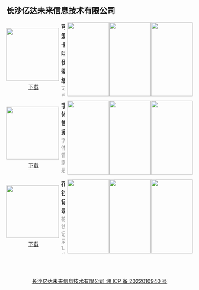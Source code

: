 ## 长沙亿达未来信息技术有限公司

<section style="display: flex; justify-content: space-between; align-items: center; margin-bottom: 12px;">
  <div style="display: flex; flex-direction: column;">
    <img style="width: 142px; height: 142px; min-width: 142px; margin-right: 6px;" src="https://swsdl.vivo.com.cn/appstore/developer/icon/20221107/2022110717024019o41.png"/>
    <a style="margin: 6px auto 0;" href="https://swsdl.vivo.com.cn/appstore/developer/icon/20221107/2022110717024019o41.png">下载</a>
  </div>
  <div style="max-height: 200px; overflow: hidden;">
    <b style="font-size: 16px;color: #333;">可爱卡哇伊壁纸</b>
    <p style="margin: 0; font-size: 14px;color: #999;">
可爱卡哇伊壁纸让你的手机桌面更加的精美，喜欢什么样的可以快速的筛选，一键就可以保存到手机中进行设置。 各种类型的壁纸等着您去体验，每天换一张壁纸，换上美美的心情，开启新的一天。
</p>
  </div>
  <div style="display: flex; margin-left: 6px;">
    <img style="width: 113px; height: 200px; min-width: 113px"
src="https://swsdl.vivo.com.cn/appstore/developer/screenshot/20221107/202211071709366hsw7.png"/>
    <img style="width: 113px; height: 200px; min-width: 113px"
src="https://swsdl.vivo.com.cn/appstore/developer/screenshot/20221107/2022110717093676anj.png"/>
    <img style="width: 113px; height: 200px; min-width: 113px" 
src="https://swsdl.vivo.com.cn/appstore/developer/screenshot/20221107/202211071709367rqgn.png"/>
  </div>
</section>

<section style="display: flex; justify-content: space-between; align-items: center; margin-bottom: 12px;">
  <div style="display: flex; flex-direction: column;">
    <img style="width: 142px; height: 142px; min-width: 142px; margin-right: 6px;" src="https://swsdl.vivo.com.cn/appstore/developer/icon/20221104/202211041723206cfku.png"/>
    <a style="margin: 6px auto 0;" href="https://swsdl.vivo.com.cn/appstore/developer/icon/20221104/202211041723206cfku.png">下载</a>
  </div>
  <div style="max-height: 200px; overflow: hidden;">
    <b style="font-size: 16px;color: #333;">字体管家</b>
    <p style="margin: 0; font-size: 14px;color: #999;">
字体管家是一款实用的手机工具app。 软件特色： 1、字体类型丰富 2、图片制作功能强大，可添加背景等 3、表情符号下载 4、高清美图壁纸 5、明信片制作，头像制作
</p>
  </div>
  <div style="display: flex; margin-left: 6px;">
    <img style="width: 113px; height: 200px; min-width: 113px"
src="https://swsdl.vivo.com.cn/appstore/developer/screenshot/20221104/202211041725592z93q.png"/>
    <img style="width: 113px; height: 200px; min-width: 113px"
src="https://swsdl.vivo.com.cn/appstore/developer/screenshot/20221104/202211041726023azt3.png"/>
    <img style="width: 113px; height: 200px; min-width: 113px" 
src="https://swsdl.vivo.com.cn/appstore/developer/screenshot/20221104/202211041726062sxus.png"/>
  </div>
</section>

<section style="display: flex; justify-content: space-between; align-items: center; margin-bottom: 12px;">
  <div style="display: flex; flex-direction: column;">
    <img style="width: 142px; height: 142px; min-width: 142px; margin-right: 6px;" src="https://swsdl.vivo.com.cn/appstore/developer/icon/20221026/202210260935504aku0.png"/>
    <a style="margin: 6px auto 0;" href="https://swsdl.vivo.com.cn/appstore/developer/icon/20221026/202210260935504aku0.png">下载</a>
  </div>
  <div style="max-height: 200px; overflow: hidden;">
    <b style="font-size: 16px;color: #333;">花钱记录</b>
    <p style="margin: 0; font-size: 14px;color: #999;">花钱记录 1.让你了解自己的每一笔收支，帮助您养成合理消费的好习惯， 2.记账有规划，收支更有度， 3.养成好习惯，就从此刻开始吧！
</p>
  </div>
  <div style="display: flex; margin-left: 6px;">
    <img style="width: 113px; height: 200px; min-width: 113px"
src="https://swsdl.vivo.com.cn/appstore/developer/screenshot/20221026/202210260938320d97x.png"/>
    <img style="width: 113px; height: 200px; min-width: 113px"
src="https://swsdl.vivo.com.cn/appstore/developer/screenshot/20221026/2022102609383610bg0.png"/>
    <img style="width: 113px; height: 200px; min-width: 113px" 
src="https://swsdl.vivo.com.cn/appstore/developer/screenshot/20221026/2022102609383904x9i.png"/>
  </div>
</section>



<a style="display: block; margin: 4rem; text-align: center;" href="http://beian.miit.gov.cn/">长沙亿达未来信息技术有限公司 湘 ICP 备 2022010940 号</a>
